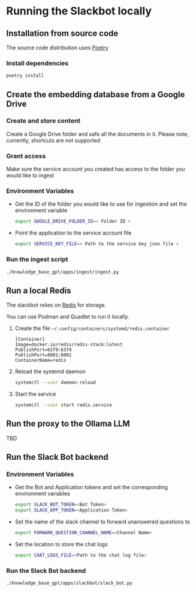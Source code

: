 # Running the Slackbot locally

## Installation from source code

The source code distribution uses [Poetry](https://python-poetry.org/)

### Install dependencies

```bash
poetry install
```

## Create the embedding database from a Google Drive

### Create and store content

Create a Google Drive folder and safe all the documents in it. Please note, currently, shortcuts are not supported

### Grant access

Make sure the service account you created has access to the folder you would like to ingest


### Environment Variables

* Get the ID of the folder you would like to use for ingestion and set the environment variable
    ```bash
    export GOOGLE_DRIVE_FOLDER_ID=< Folder ID >
    ```
* Point the application to the service account file
    ```bash
    export SERVICE_KEY_FILE=< Path to the service key json file >
    ```

### Run the ingest script

```bash
./knowledge_base_gpt/apps/ingest/ingest.py
```

## Run a local Redis

The slackbot relies on [Redis](https://redis.io/) for storage.

You can use Podman and Quadlet to run it locally.

1. Create the file `~/.config/containers/systemd/redis.container`
    ```
    [Container]
    Image=docker.io/redis/redis-stack:latest
    PublishPort=6379:6379
    PublishPort=8001:8001
    ContainerName=redis
    ```
2. Reload the systemd daemon
    ```bash
    systemctl --user daemon-reload
    ```
3. Start the service
    ```bash
    systemctl --user start redis.service
    ```

## Run the proxy to the Ollama LLM
TBD

## Run the Slack Bot backend

### Environment Variables

* Get the Bot and Application tokens and set the corresponding environment variables
    ```bash
    export SLACK_BOT_TOKEN=<Bot Token>
    export SLACK_APP_TOKEN=<Application Token>
    ```
* Set the name of the slack channel to forward unanswered questions to
    ```bash
    export FORWARD_QUESTION_CHANNEL_NAME=<Channel Name>
    ```
* Set the location to store the chat logs
    ```bash
    export CHAT_LOGS_FILE=<Path to the chat log file>
    ```

### Run the Slack Bot backend

```bash
./knowledge_base_gpt/apps/slackbot/slack_bot.py
```